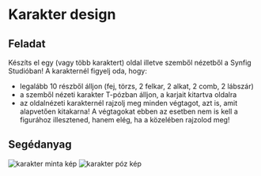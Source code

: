 # Karakter design

## Feladat
Készíts el egy (vagy több karaktert) oldal illetve szemből nézetből a Synfig Studióban!
A karakternél figyelj oda, hogy:
- legalább 10 részből álljon (fej, törzs, 2 felkar, 2 alkat, 2 comb, 2 lábszár)
- a szemből nézeti karakter T-pózban álljon, a karjait kitartva oldalra
- az oldalnézeti karakternél rajzolj meg minden végtagot, azt is, amit alapvetően kitakarna! A végtagokat ebben az esetben nem is kell a figurához illesztened, hanem elég, ha a közelében rajzolod meg!

## Segédanyag
![karakter minta kép](./melleklet/karakter_minta.jpg)
![karakter póz kép](./melleklet/karakter_poz.jpg)
